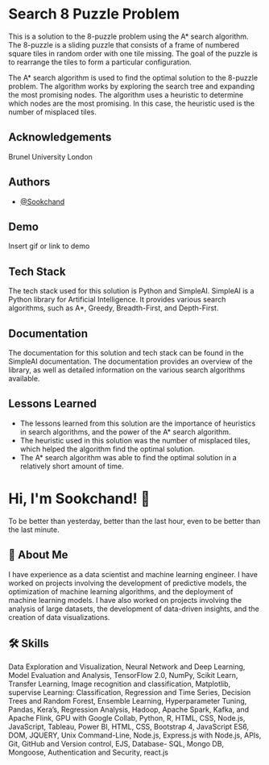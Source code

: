 
# Search 8 Puzzle Problem
This is a solution to the 8-puzzle problem using the A* search algorithm. The 8-puzzle is a sliding puzzle that consists of a frame of numbered square tiles in random order with one tile missing. The goal of the puzzle is to rearrange the tiles to form a particular configuration.

The A* search algorithm is used to find the optimal solution to the 8-puzzle problem. The algorithm works by exploring the search tree and expanding the most promising nodes. The algorithm uses a heuristic to determine which nodes are the most promising. In this case, the heuristic used is the number of misplaced tiles.
## Acknowledgements
Brunel University London

## Authors

- [@Sookchand](https://github.com/Sookchand)


## Demo

Insert gif or link to demo


## Tech Stack

The tech stack used for this solution is Python and SimpleAI. SimpleAI is a Python library for Artificial Intelligence. It provides various search algorithms, such as A*, Greedy, Breadth-First, and Depth-First.

## Documentation
The documentation for this solution and tech stack can be found in the SimpleAI documentation. The documentation provides an overview of the library, as well as detailed information on the various search algorithms available.
## Lessons Learned
- The lessons learned from this solution are the importance of heuristics in search algorithms, and the power of the A* search algorithm.
- The heuristic used in this solution was the number of misplaced tiles, which helped the algorithm find the optimal solution.
-  The A* search algorithm was able to find the optimal solution in a relatively short amount of time.
# Hi, I'm Sookchand! 👋

To be better than yesterday, better than the last hour, even to be better than the last
minute.
## 🚀 About Me
I have experience as a data scientist and machine learning engineer. I have worked on
projects involving the development of predictive models, the optimization of machine
learning algorithms, and the deployment of machine learning models. I have also worked on
projects involving the analysis of large datasets, the development of data-driven insights,
and the creation of data visualizations.
## 🛠 Skills
Data Exploration and Visualization, Neural Network and Deep Learning, Model Evaluation
and Analysis, TensorFlow 2.0, NumPy, Scikit Learn, Transfer Learning, Image recognition and
classification, Matplotlib, supervise Learning: Classification, Regression and Time Series,
Decision Trees and Random Forest, Ensemble Learning, Hyperparameter Tuning, Pandas,
Kera’s, Regression Analysis, Hadoop, Apache Spark, Kafka, and Apache Flink, GPU with
Google Collab, Python, R, HTML, CSS, Node.js, JavaScript, Tableau, Power BI, HTML, CSS,
Bootstrap 4, JavaScript ES6, DOM, JQUERY, Unix Command-Line, Node.js, Express.js with Node.js,
APIs, Git, GitHub and Version control, EJS, Database- SQL, Mongo DB, Mongoose, Authentication and
Security, react.js